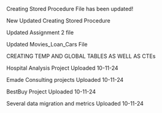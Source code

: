 Creating Stored Procedure File has been updated!

New Updated Creating Stored Procedure

Updated Assignment 2 file

Updated Movies_Loan_Cars File

CREATING TEMP AND GLOBAL TABLES AS WELL AS CTEs


Hospital Analysis Project Uploaded 10-11-24

Emade Consulting projects Uploaded 10-11-24

BestBuy Project Uploaded 10-11-24

Several data migration and metrics Uploaded 10-11-24
